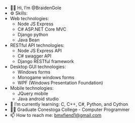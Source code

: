 - 👨‍💻 Hi, I’m @BraidenGole
- ⚙️ Skills:
- Web technologies:
     - Node JS Express
     - C# ASP.NET Core MVC
     - Django python
     - Java Bean
- RESTful API technologies:
     - Node JS Express API
     - C# swagger API
     - Django RESTful framework
- Desktop GUI technologies:
     - Windows forms
     - Monogame windows forms
     - WPF (Windows Presentation Foundation)
- Mobile technologies:
     - JQuery mobile
     - Java android studio
- 🌱 I’m currently learning: C, C++, C#, Python, and Cython
- 👨‍🏫 Graduate Conestoga College - Computer Programmer
- 📫 How to reach me: bmxfiend1@gmail.com
